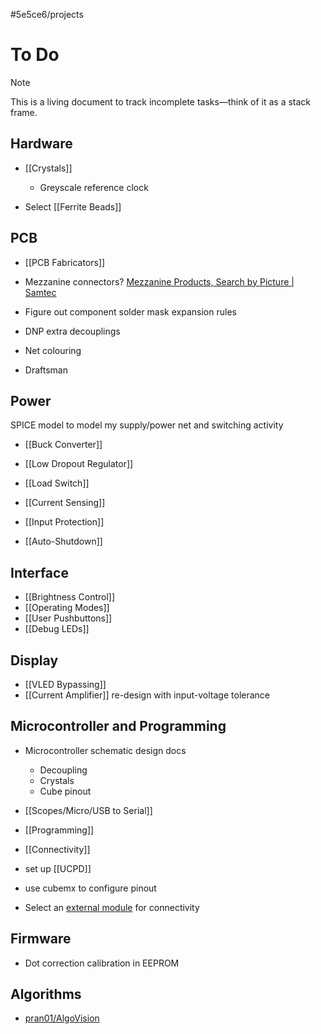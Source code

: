 #5e5ce6/projects 

# To Do

> [!note]
> This is a living document to track incomplete tasks—think of it as a stack frame.

## Hardware

- [[Crystals]]
	- Greyscale reference clock

- Select [[Ferrite Beads]]
 
## PCB

- [[PCB Fabricators]]
- Mezzanine connectors? [Mezzanine Products, Search by Picture | Samtec](https://www.samtec.com/picturesearch/high-speed-board-to-board/mezzanine)

- Figure out component solder mask expansion rules

- DNP extra decouplings

- Net colouring
- Draftsman

## Power

SPICE model to model my supply/power net and switching activity

- [[Buck Converter]]
- [[Low Dropout Regulator]]

- [[Load Switch]]
- [[Current Sensing]]
- [[Input Protection]]
- [[Auto-Shutdown]]

## Interface

- [[Brightness Control]]
- [[Operating Modes]]
- [[User Pushbuttons]]
- [[Debug LEDs]]

## Display

- [[VLED Bypassing]]
- [[Current Amplifier]] re-design with input-voltage tolerance

## Microcontroller and Programming

- Microcontroller schematic design docs
	- Decoupling
	- Crystals
	- Cube pinout

- [[Scopes/Micro/USB to Serial]]
- [[Programming]]
- [[Connectivity]]

- set up [[UCPD]]
- use cubemx to configure pinout

- Select an [external module](https://pcbartists.com/design/embedded/stm32-wifi-options/) for connectivity

## Firmware

- Dot correction calibration in EEPROM

## Algorithms

- [pran01/AlgoVision](https://github.com/pran01/AlgoVision)
